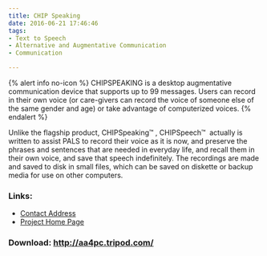 ```yaml
---
title: CHIP Speaking
date: 2016-06-21 17:46:46
tags: 
- Text to Speech
- Alternative and Augmentative Communication
- Communication

---
```


{% alert info no-icon %}
CHIPSPEAKING is a desktop augmentative communication device that supports up to 99 messages. Users can record in their own voice (or care-givers can record the voice of someone else of the same gender and age) or take advantage of computerized voices.
{% endalert %}

<!-- more -->

  
Unlike the flagship product, CHIPSpeaking™ , CHIPSpeech™  actually is written to assist PALS to record their voice as it is now, and preserve the phrases and sentences that are needed in everyday life, and recall them in their own voice, and save that speech indefinitely. The recordings are made and saved to disk in small files, which can be saved on diskette or backup media for use on other computers.

### Links:
- <a href="mailto:CHIPSpeaking@aol.com">Contact Address</a>
- <a href="http://aa4pc.tripod.com/">Project Home Page</a>

### Download: http://aa4pc.tripod.com/ 